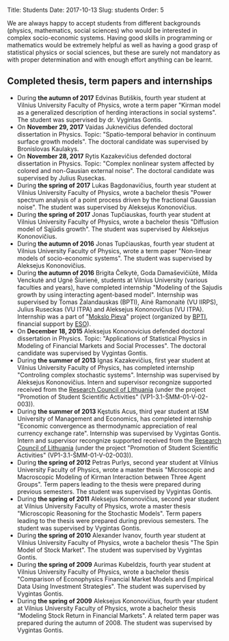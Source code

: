 Title: Students
Date: 2017-10-13
Slug: students
Order: 5

We are always happy to accept students from different backgrounds (physics, mathematics, social sciences) who would be interested in complex socio-economic systems. Having good skills in programming or mathematics would be extremely helpful as well as having a good grasp of statistical physics or social sciences, but these are surely not mandatory as with proper determination and with enough effort anything can be learnt.

## Completed thesis, term papers and internships

* During **the autumn of 2017** Edvinas Butiškis, fourth year student at Vilnius University Faculty of Physics, wrote a term paper "Kirman model as a generalized description of herding interactions in social systems". The student was supervised by dr. Vygintas Gontis.
* On **November 29, 2017** Vaidas Juknevičius defended doctoral dissertation in Physics. Topic: "Spatio-temporal behavior in continuum surface growth models". The doctoral candidate was supervised by Bronislovas Kaulakys.
* On **November 28, 2017** Rytis Kazakevičius defended doctoral dissertation in Physics. Topic: "Complex nonlinear system affected by colored and non-Gausian external noise". The doctoral candidate was supervised by Julius Ruseckas.
* During **the spring of 2017** Lukas Bagdonavičius, fourth year student at Vilnius University Faculty of Physics, wrote a bachelor thesis "Power spectrum analysis of a point process driven by the fractional Gaussian noise". The student was supervised by Aleksejus Kononovičius.
* During **the spring of 2017** Jonas Tupčiauskas, fourth year student at Vilnius University Faculty of Physics, wrote a bachelor thesis "Diffusion model of Sąjūdis growth". The student was supervised by Aleksejus Kononovičius.
* During **the autumn of 2016** Jonas Tupčiauskas, fourth year student at Vilnius University Faculty of Physics, wrote a term paper "Non-linear models of socio-economic systems". The student was supervised by Aleksejus Kononovičius.
* During **the autumn of 2016** Brigita Čelkytė, Goda Damaševičiūtė, Milda Venckutė and Ugnė Šiurienė, students at Vilnius University (various faculties and years), have completed internship "Modeling of the Sajudis growth by using interacting agent-based model". Internship was supervised by Tomas Žalandauskas (BPTI), Ainė Ramonaitė (VU IIRPS), Julius Ruseckas (VU ITPA) and Aleksejus Kononovičius (VU ITPA). Internship was a part of "[Mokslo Pieva](http://mokslopieva.lt)" project (organized by [BPTI](http://bpti.eu), financial support by [ESO](http://www.eso.lt)).
* On **December 18, 2015** Aleksejus Kononovicius defended doctoral dissertation in Physics. Topic:  "Applications of Statistical Physics in Modeling of Financial Markets and Social Processes". The doctoral candidate was supervised by Vygintas Gontis.
* During **the summer of 2013** Ignas Kazakevičius, first year student at Vilnius University Faculty of Physics, has completed internship "Controling complex stochastic systems". Internship was supervised by Aleksejus Kononovičius. Intern and supervisor recongnize supported received from the [Research Council of Lithuania](http://www.lmt.lt) (under the project "Promotion of Student Scientific Activities" (VP1-3.1-ŠMM-01-V-02-003)).
* During **the summer of 2013** Kęstutis Acus, third year student at ISM University of Management and Economics, has completed internship "Economic convergence as thermodynamic appreciation of real currency exchange rate". Internship was supervised by Vygintas Gontis. Intern and supervisor recongnize supported received from the [Research Council of Lithuania](http://www.lmt.lt) (under the project "Promotion of Student Scientific Activities" (VP1-3.1-ŠMM-01-V-02-003)).
* During **the spring of 2012** Petras Purlys, second year student at Vilnius University Faculty of Physics, wrote a master thesis "Microscopic and Macroscopic Modeling of Kirman Interaction between Three Agent Groups". Term papers leading to the thesis were prepared during previous semesters. The student was supervised by Vygintas Gontis.
* During **the spring of 2011** Aleksejus Kononovičius, second year student at Vilnius University Faculty of Physics, wrote a master thesis "Microscopic Reasoning for the Stochastic Models". Term papers leading to the thesis were prepared during previous semesters. The student was supervised by Vygintas Gontis.
* During **the spring of 2010** Alexander Ivanov, fourth year student at Vilnius University Faculty of Physics, wrote a bachelor thesis "The Spin Model of Stock Market". The student was supervised by Vygintas Gontis.
* During **the spring of 2009** Aurimas Kubeldzis, fourth year student at Vilnius University Faculty of Physics, wrote a bachelor thesis "Comparison of Econophysics Financial Market Models and Empirical Data Using Investment Strategies". The student was supervised by Vygintas Gontis.
* During **the spring of 2009** Aleksejus Kononovičius, fourth year student at Vilnius University Faculty of Physics, wrote a bachelor thesis "Modeling Stock Return in Financial Markets". A related term paper was prepared during the autumn of 2008. The student was supervised by Vygintas Gontis.
